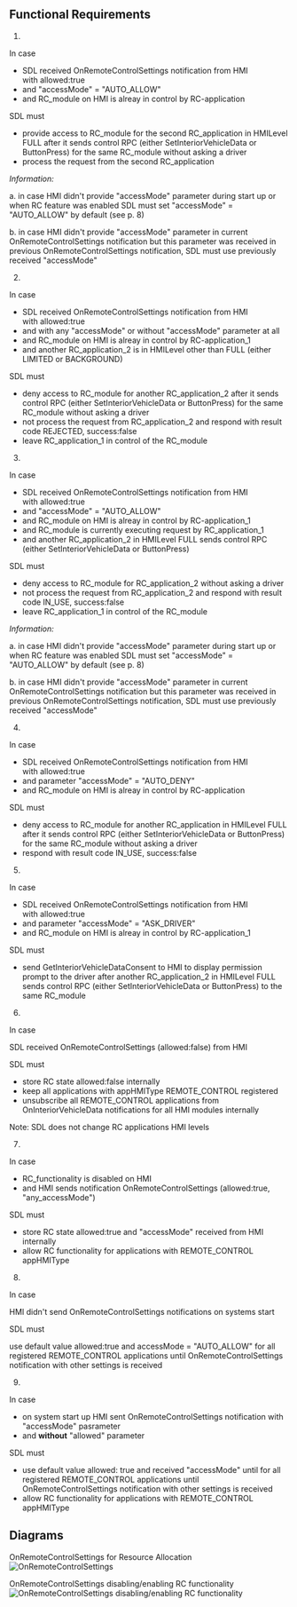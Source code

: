 ## Functional Requirements

1.
In case
- SDL received OnRemoteControlSettings notification from HMI with allowed:true
- and "accessMode" = "AUTO_ALLOW"
- and RC_module on HMI is alreay in control by RC-application

SDL must

- provide access to RC_module for the second RC_application in HMILevel FULL after it sends control RPC (either SetInteriorVehicleData or ButtonPress) for the same RC_module without asking a driver
- process the request from the second RC_application

*Information:*

a. in case HMI didn't provide "accessMode" parameter during start up or when RC feature was enabled SDL must set "accessMode" = "AUTO_ALLOW" by default (see p. 8)

b. in case HMI didn't provide "accessMode" parameter in current OnRemoteControlSettings notification but this parameter was received in previous OnRemoteControlSettings notification, SDL must use previously received "accessMode"

2.
In case
- SDL received OnRemoteControlSettings notification from HMI with allowed:true
- and with any "accessMode" or without "accessMode" parameter at all
- and RC_module on HMI is alreay in control by RC-application_1
- and another RC_application_2 is in HMILevel other than FULL (either LIMITED or BACKGROUND)

SDL must
- deny access to RC_module for another RC_application_2 after it sends control RPC (either SetInteriorVehicleData or ButtonPress) for the same RC_module without asking a driver
- not process the request from RC_application_2 and respond with result code REJECTED, success:false
- leave RC_application_1 in control of the RC_module

3.
In case
- SDL received OnRemoteControlSettings notification from HMI with allowed:true
- and "accessMode" = "AUTO_ALLOW"
- and RC_module on HMI is alreay in control by RC-application_1
- and RC_module is currently executing request by RC_application_1
- and another RC_application_2 in HMILevel FULL sends control RPC (either SetInteriorVehicleData or ButtonPress)

SDL must
- deny access to RC_module for RC_application_2 without asking a driver
- not process the request from RC_application_2 and respond with result code IN_USE, success:false
- leave RC_application_1 in control of the RC_module

*Information:*

a. in case HMI didn't provide "accessMode" parameter during start up or when RC feature was enabled SDL must set "accessMode" = "AUTO_ALLOW" by default (see p. 8)

b. in case HMI didn't provide "accessMode" parameter in current OnRemoteControlSettings notification but this parameter was received in previous OnRemoteControlSettings notification, SDL must use previously received "accessMode"

4.
In case
- SDL received OnRemoteControlSettings notification from HMI with allowed:true
- and parameter "accessMode" = "AUTO_DENY"
- and RC_module on HMI is alreay in control by RC-application

SDL must
- deny access to RC_module for another RC_application in HMILevel FULL after it sends control RPC (either SetInteriorVehicleData or ButtonPress) for the same RC_module without asking a driver
- respond with result code IN_USE, success:false

5.
In case
- SDL received OnRemoteControlSettings notification from HMI with allowed:true
- and parameter "accessMode" = "ASK_DRIVER"
- and RC_module on HMI is alreay in control by RC-application_1

SDL must
- send GetInteriorVehicleDataConsent to HMI to display permission prompt to the driver after another RC_application_2 in HMILevel FULL sends control RPC (either SetInteriorVehicleData or ButtonPress) to the same RC_module

6.
In case

SDL received OnRemoteControlSettings (allowed:false) from HMI

SDL must
- store RC state allowed:false internally
- keep all applications with appHMIType REMOTE_CONTROL registered
- unsubscribe all REMOTE_CONTROL applications from OnInteriorVehicleData notifications for all HMI modules internally

Note: SDL does not change RC applications HMI levels

7.
In case
- RC_functionality is disabled on HMI
- and HMI sends notification OnRemoteControlSettings (allowed:true, "any_accessMode")

SDL must
- store RC state allowed:true and "accessMode" received from HMI internally
- allow RC functionality for applications with REMOTE_CONTROL appHMIType

8.
In case

HMI didn't send OnRemoteControlSettings notifications on systems start

SDL must

use default value allowed:true and accessMode = "AUTO_ALLOW" for all registered REMOTE_CONTROL applications until OnRemoteControlSettings notification with other settings is received

9.
In case
- on system start up HMI sent OnRemoteControlSettings notification with "accessMode" pasrameter
- and **without** "allowed" parameter

SDL must
- use default value allowed: true and received "accessMode" until for all registered REMOTE_CONTROL applications until OnRemoteControlSettings notification with other settings is received
- allow RC functionality for applications with REMOTE_CONTROL appHMIType


## Diagrams

OnRemoteControlSettings for Resource Allocation
![OnRemoteControlSettings](https://github.com/smartdevicelink/sdl_requirements/blob/master/detailed_docs/accessories/OnRemoteControlSettings.png)

OnRemoteControlSettings disabling/enabling RC functionality
![OnRemoteControlSettings disabling/enabling RC functionality](https://github.com/smartdevicelink/sdl_requirements/blob/master/detailed_docs/accessories/OnRemoteControlSettings_disablingRC.png)

